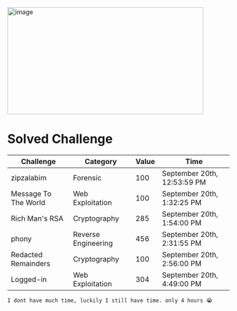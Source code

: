 <img width="444" height="242" alt="image" src="https://github.com/user-attachments/assets/c917b1ac-162d-4f70-9a04-ca25550372b7" />

# Solved Challenge

| Challenge            | Category             | Value | Time                        |
|-----------------------|----------------------|-------|-----------------------------|
| zipzalabim            | Forensic             | 100   | September 20th, 12:53:59 PM |
| Message To The World  | Web Exploitation     | 100   | September 20th, 1:32:25 PM  |
| Rich Man's RSA        | Cryptography         | 285   | September 20th, 1:54:00 PM  |
| phony                 | Reverse Engineering | 456   | September 20th, 2:31:55 PM  |
| Redacted Remainders   | Cryptography         | 100   | September 20th, 2:56:00 PM  |
| Logged-in             | Web Exploitation     | 304   | September 20th, 4:49:00 PM  |

```I dont have much time, luckily I still have time. only 4 hours 😭```
